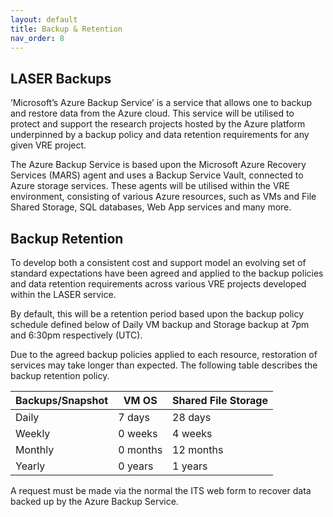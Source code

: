 ```yaml
---
layout: default
title: Backup & Retention
nav_order: 8
---
```


## LASER Backups 
 
‘Microsoft’s Azure Backup Service’ is a service that allows one to backup and restore data from the Azure cloud. This service will be utilised to protect and support the research projects hosted by the Azure platform underpinned by a backup policy and data retention requirements for any given VRE project.  

The Azure Backup Service is based upon the Microsoft Azure Recovery Services (MARS) agent and uses a Backup Service Vault, connected to Azure storage services. These agents will be utilised within the VRE environment, consisting of various Azure resources, such as VMs and File Shared Storage, SQL databases, Web App services and many more.  

## Backup Retention 

To develop both a consistent cost and support model an evolving set of standard expectations have been agreed and applied to the backup policies and data retention requirements across various VRE projects developed within the LASER service.  

By default, this will be a retention period based upon the backup policy schedule defined below of Daily VM backup and Storage backup at 7pm and 6:30pm respectively (UTC).  

Due to the agreed backup policies applied to each resource, restoration of services may take longer than expected. The following table describes the backup retention policy.  
 
|Backups/Snapshot |VM OS |Shared File Storage |
|---|---|---|
|Daily |7 days |28 days |
|Weekly |0 weeks |4 weeks |
|Monthly |0 months |12 months |
|Yearly |0 years |1 years |
 
A request must be made via the normal the ITS web form to recover data backed up by the Azure Backup Service.

